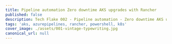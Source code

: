 ```yaml
---
title: Pipeline automation Zero downtime AKS upgrades with Rancher
published: false
description: Tech Flake 002 - Pipeline automation - Zero downtime AKS upgrades
tags: 'aks, azurepipelines, rancher, powershell, k8s'
cover_image: ./assets/001-vintage-typewriting.jpg
canonical_url: null
---
```

